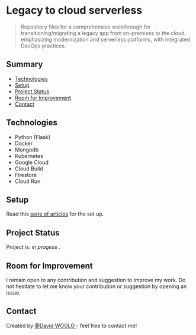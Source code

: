 # Legacy to cloud serverless
> Repository files for a comprehensive walkthrough for transitioning/migrating a legacy app from on-premises to the cloud, emphasizing modernization and serverless platforms, with integrated DevOps practices.

## Summary
* [Technologies ](#technologies)
* [Setup](#setup)
* [Project Status](#project-status)
* [Room for Improvement](#room-for-improvement)
* [Contact](#contact)
<!-- * [License](#license) -->

## Technologies
- Python (Flask)
- Docker
- Mongodb
- Kubernetes
- Google Cloud
- Cloud Build
- Firestore
- Cloud Run

## Setup
Read this [serie of articles](https://davidwoglo.hashnode.dev/series/legacy-to-serverless) for the set up.

## Project Status
Project is: _in progess_ .

## Room for Improvement
I remain open to any contribution and suggestion to improve my work. Do not hesitate to let me know your contribution or suggestion by opening an issue.

## Contact
Created by [@David WOGLO ](https://www.linkedin.com/in/kodjovi-david-woglo/) - feel free to contact me!


